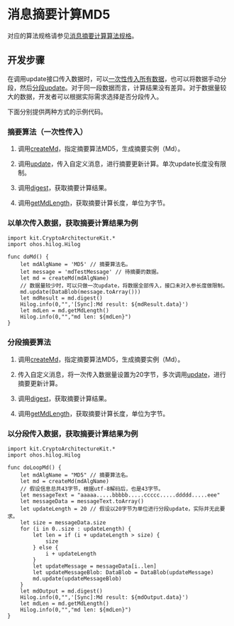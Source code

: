 # 消息摘要计算MD5

对应的算法规格请参见[消息摘要计算算法规格](./cj-crypto-generate-message-digest-overview.md#支持的算法与规格)。

## 开发步骤

在调用update接口传入数据时，可以[一次性传入所有数据](#摘要算法一次性传入)，也可以将数据手动分段，然后[分段update](#分段摘要算法)。对于同一段数据而言，计算结果没有差异。对于数据量较大的数据，开发者可以根据实际需求选择是否分段传入。

下面分别提供两种方式的示例代码。

### 摘要算法（一次性传入）

1. 调用[createMd](../../../../API_Reference/source_zh_cn/apis/CryptoArchitectureKit/cj-apis-crypto.md#func-createmdstring)，指定摘要算法MD5，生成摘要实例（Md）。

2. 调用[update](../../../../API_Reference/source_zh_cn/apis/CryptoArchitectureKit/cj-apis-crypto.md#func-updatedatablob-2)，传入自定义消息，进行摘要更新计算。单次update长度没有限制。

3. 调用[digest](../../../../API_Reference/source_zh_cn/apis/CryptoArchitectureKit/cj-apis-crypto.md#func-digest)，获取摘要计算结果。

4. 调用[getMdLength](../../../../API_Reference/source_zh_cn/apis/CryptoArchitectureKit/cj-apis-crypto.md#func-getmdlength)，获取摘要计算长度，单位为字节。

### 以单次传入数据，获取摘要计算结果为例

<!-- compile -->

```cangjie
import kit.CryptoArchitectureKit.*
import ohos.hilog.Hilog

func doMd() {
    let mdAlgName = 'MD5' // 摘要算法名。
    let message = 'mdTestMessage' // 待摘要的数据。
    let md = createMd(mdAlgName)
    // 数据量较少时，可以只做一次update，将数据全部传入，接口未对入参长度做限制。
    md.update(DataBlob(message.toArray()))
    let mdResult = md.digest()
    Hilog.info(0,"",'[Sync]:Md result: ${mdResult.data}')
    let mdLen = md.getMdLength()
    Hilog.info(0,"","md len: ${mdLen}")
}
```

### 分段摘要算法

1. 调用[createMd](../../../../API_Reference/source_zh_cn/apis/CryptoArchitectureKit/cj-apis-crypto.md#func-createmdstring)，指定摘要算法MD5，生成摘要实例（Md）。

2. 传入自定义消息，将一次传入数据量设置为20字节，多次调用[update](../../../../API_Reference/source_zh_cn/apis/CryptoArchitectureKit/cj-apis-crypto.md#func-updatedatablob-2)，进行摘要更新计算。

3. 调用[digest](../../../../API_Reference/source_zh_cn/apis/CryptoArchitectureKit/cj-apis-crypto.md#func-digest)，获取摘要计算结果。

4. 调用[getMdLength](../../../../API_Reference/source_zh_cn/apis/CryptoArchitectureKit/cj-apis-crypto.md#func-getmdlength)，获取摘要计算长度，单位为字节。

### 以分段传入数据，获取摘要计算结果为例

<!-- compile -->

```cangjie
import kit.CryptoArchitectureKit.*
import ohos.hilog.Hilog

func doLoopMd() {
    let mdAlgName = "MD5" // 摘要算法名。
    let md = createMd(mdAlgName)
    // 假设信息总共43字节，根据utf-8解码后，也是43字节。
    let messageText = "aaaaa.....bbbbb.....ccccc.....ddddd.....eee"
    let messageData = messageText.toArray()
    let updateLength = 20 // 假设以20字节为单位进行分段update，实际并无此要求。
    let size = messageData.size
    for (i in 0..size : updateLength) {
        let len = if (i + updateLength > size) {
            size
        } else {
            i + updateLength
        }
        let updateMessage = messageData[i..len]
        let updateMessageBlob: DataBlob = DataBlob(updateMessage)
        md.update(updateMessageBlob)
    }
    let mdOutput = md.digest()
    Hilog.info(0,"",'[Sync]:Md result: ${mdOutput.data}')
    let mdLen = md.getMdLength()
    Hilog.info(0,"","md len: ${mdLen}")
}
```
